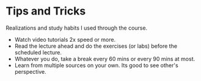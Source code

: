 # Tips and Tricks
Realizations and study habits I used through the course. 

* Watch video tutorials 2x speed or more.
* Read the lecture ahead and do the exercises (or labs) before the scheduled lecture.
* Whatever you do, take a break every 60 mins or every 90 mins at most.
* Learn from multiple sources on your own. Its good to see other's perspective.